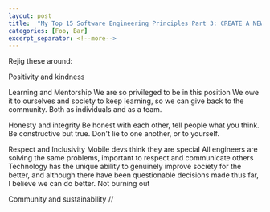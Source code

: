 ```yaml
---
layout: post
title:  "My Top 15 Software Engineering Principles Part 3: CREATE A NEW TITLE"
categories: [Foo, Bar]
excerpt_separator: <!--more-->
---
```


Rejig these around:

Positivity and kindness

Learning and Mentorship
We are so privileged to be in this position
We owe it to ourselves and society to keep learning, so we can give back to the community. Both as individuals and as a team.

Honesty and integrity
Be honest with each other, tell people what you think.
Be constructive but true.
Don't lie to one another, or to yourself.

Respect and Inclusivity
Mobile devs think they are special
All engineers are solving the same problems, important to respect and communicate others
Technology has the unique ability to genuinely improve society for the better, and although there have been questionable decisions made thus far, I believe we can do better.
Not burning out

Community and sustainability
//

